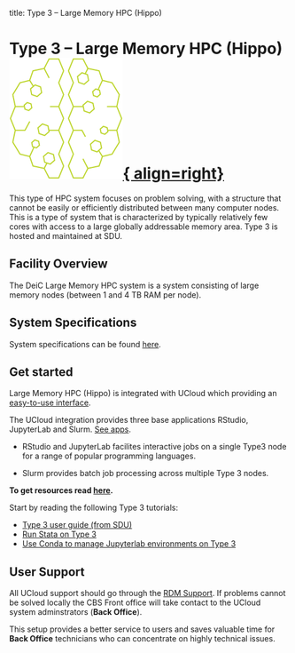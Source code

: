 title: Type 3 – Large Memory HPC (Hippo)
# Type 3 – Large Memory HPC (Hippo)     [![UCloud](/HPC_Facilities/images/type3.png){ align=right}](https://docs.hpc-type3.sdu.dk/) 


This type of HPC system focuses on problem solving, with a structure that cannot be easily or efficiently distributed between many computer nodes. This is a type of system that is characterized by typically relatively few cores with access to a large globally addressable memory area. Type 3 is hosted and maintained at SDU. 

## Facility Overview

The DeiC Large Memory HPC system is a system consisting of large memory nodes (between 1 and 4 TB RAM per node).

## System Specifications 

System specifications can be found [here](https://cloud.sdu.dk/app/providers/detailed/hippo).

## Get started

Large Memory HPC (Hippo) is integrated with UCloud which providing an [easy-to-use interface](https://docs.hpc-type3.sdu.dk/intro/ucloud.html).

The UCloud integration provides three base applications RStudio, JupyterLab and Slurm. [See apps](https://cloud.sdu.dk/app/applications?tag=Type%203&itemsPerPage=25&page=0).

- RStudio and JupyterLab facilites interactive jobs on a single Type3 node for a range of popular programming languages.

- Slurm provides batch job processing across multiple Type 3 nodes.

**To get resources read [here](/getresources/).**

Start by reading the following Type 3 tutorials:

- [Type 3 user guide (from SDU)](https://docs.hpc-type3.sdu.dk/)
- [Run Stata on Type 3 ](/Tutorials/Type3/Stata/)
- [Use Conda to manage Jupyterlab environments on Type 3](/Tutorials/Type3/Conda_Jupyter/)

## User Support

All UCloud support should go through the [RDM Support](/Contact/). If problems cannot be solved locally the CBS Front office will take contact to the UCloud system adminstrators (**Back Office**). 

This setup provides a better service to users and saves valuable time for **Back Office** technicians who can concentrate on highly technical issues.